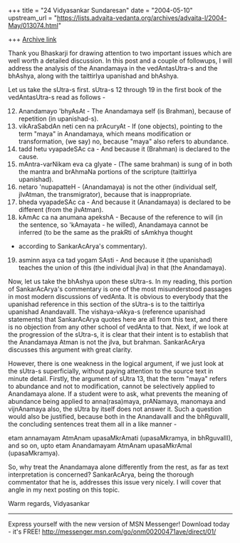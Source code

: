 +++
title = "24 Vidyasankar Sundaresan"
date = "2004-05-10"
upstream_url = "https://lists.advaita-vedanta.org/archives/advaita-l/2004-May/013074.html"

+++
[Archive link](https://lists.advaita-vedanta.org/archives/advaita-l/2004-May/013074.html)


Thank you Bhaskarji for drawing attention to two important issues which are 
well worth a detailed discussion. In this post and a couple of followups, I 
will address the analysis of the Anandamaya in the vedAntasUtra-s and the 
bhAshya, along with the taittirIya upanishad and bhAshya.

Let us take the sUtra-s first. sUtra-s 12 through 19 in the first book of 
the vedAntasUtra-s read as follows -

12. Anandamayo 'bhyAsAt -
        The Anandamaya self (is Brahman), because of repetition (in 
upanishad-s).
13. vikAraSabdAn neti cen na prAcuryAt -
        If (one objects), pointing to the term "maya" in Anandamaya, which 
means modification
        or transformation, (we say) no, because "maya" also refers to 
abundance.
14. tadd hetu vyapadeSAc ca -
        And because it (Brahman) is declared to the cause.
15. mAntra-varNikam eva ca gIyate -
       (The same brahman) is sung of in both the mantra and brAhmaNa 
portions of the scripture
       (taittirIya upanishad).
16. netaro 'nupapatteH -
       (Anandamaya) is not the other (individual self, jIvAtman, the 
transmigrator), because that
       is inappropriate.
17. bheda vyapadeSAc ca -
       And because it (Anandamaya) is declared to be different (from the 
jIvAtman).
18. kAmAc ca na anumana apekshA -
       Because of the reference to will (in the sentence, so 'kAmayata - he 
willed), Anandamaya
       cannot be inferred (to be the same as the prakRti of sAmkhya thought 
- according to
       SankarAcArya's commentary).
19. asminn asya ca tad yogam SAsti -
       And because it (the upanishad) teaches the union of this (the 
individual jIva) in that (the
       Anandamaya).

Now, let us take the bhAshya upon these sUtra-s. In my reading, this portion 
of SankarAcArya's commentary is one of the most misunderstood passages in 
most modern discussions of vedAnta. It is obvious to everybody that the 
upanishad reference in this section of the sUtra-s is to the taittirIya 
upanishad AnandavallI. The vishaya-vAkya-s (reference upanishad statements) 
that SankarAcArya quotes here are all from this text, and there is no 
objection from any other school of vedAnta to that. Next, if we look at the 
progression of the sUtra-s, it is clear that their intent is to establish 
that the Anandamaya Atman is not the jIva, but brahman. SankarAcArya 
discusses this argument with great clarity.

However, there is one weakness in the logical argument, if we just look at 
the sUtra-s superficially, without paying attention to the source text in 
minute detail. Firstly, the argument of sUtra 13, that the term "maya" 
refers to abundance and not to modification, cannot be selectively applied 
to Anandamaya alone. If a student were to ask, what prevents the meaning of 
abundance being applied to anna(rasa)maya, prANamaya, manomaya and 
vijnAnamaya also, the sUtra by itself does not answer it. Such a question 
would also be justified, because both in the AnandavallI and the bhRguvallI, 
the concluding sentences treat them all in a like manner -

etam annamayam AtmAnam upasaMkrAmati (upasaMkramya, in bhRguvallI), and so 
on, upto
etam Anandamayam AtmAnam upasaMkrAmaI (upasaMkramya).

So, why treat the Anandamaya alone differently from the rest, as far as text 
interpretation is concerned? SankarAcArya, being the thorough commentator 
that he is, addresses this issue very nicely. I will cover that angle in my 
next posting on this topic.

Warm regards,
Vidyasankar

_________________________________________________________________
Express yourself with the new version of MSN Messenger! Download today - 
it's FREE! http://messenger.msn.com/go/onm00200471ave/direct/01/


